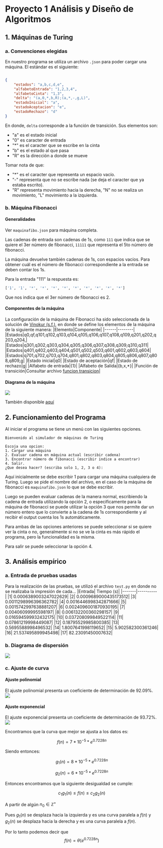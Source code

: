 # Proyecto 1 Análisis y Diseño de Algoritmos

## 1. Máquinas de Turing
### a. Convenciones elegidas
En nuestro programa se utiliza un archivo `.json` para poder cargar una máquina. El estándar es el siguiente:
```json

{
    "estados": "a,b,c,d,e",
    "alfabetoEntrada": "1,2,3,4",
    "alfabetoCinta": "1,3",
    "delta": "(a,0,*,b,R);(a,*,-,g,L)", 
    "estadoInicial": "a",
    "estadoAceptacion": "e",
    "estadoRechazo": "d"
}

```
En donde, `delta` corresponde a la función de transición. Sus elementos son:
* "a" es el estado inicial
* "0" es caracter de entrada
* "*" es el caracter  que se escribe en la cinta
* "b" es el estado al que pasa
* "R" es la dirección a donde se mueve

Tomar nota de que:

* "*" es el caracter que representa un espacio vacío. 
* "-" representa que no se escribe nada (se deja el caracter que ya estaba escrito).
* "R" representa movimiento hacia la derecha, "N" no se realiza un movimiento, "L" movimiento a la izquierda. 


### b. Máquina Fibonacci
#### Generalidades 

Ver `maquinafibo.json` para máquina completa.

Las cadenas de entrada son cadenas de 1s, como `111` que indica que se quiere el 3er número de fibonacci, `11111` que representa el 5to número de fibonacci. 

La máquina devuelve también cadenas de 1s, con espacios vacíos. Para obtener cuál es el número de fibonacci correspondiente a la entrada se deben contar los 1s. 

Para la entrada "111" la respuesta es: 

```python
['1', '1', '*', '*', '*', '*', '*', '*', '*', '*', '*']
``` 

Que nos indica que el 3er número de fibonacci es 2. 

#### Componentes de la máquina 
La configuración de la máquina de Fibonacci ha sido seleccionada de la solución de [Vinokur (s.f.)](https://arxiv.org/pdf/cs/0601050.pdf), en donde se define los elementos de la máquina de la siguiente manera:
|Elemento|Componente|
|------|--------|
|Estados|q0,qf,q101,q102,q103,q104,q105,q106,q107,q108,q109,q201,q202,q203,q204,|
|Estados|q301,q302,q303,q304,q305,q306,q307,q308,q309,q310,q311|
|Estados|q401,q402,q403,q404,q501,q502,q503,q601,q602,q603,q604|
|Estados|q701,q702,q703,q704,q801,q802,q803,q804,q805,q806,q807,q808,q809,g|
|Estado inicial|q0|
|Estado de aceptación|qf|
|Estado de rechazo|g|
|Alfabeto de entrada|{1}|
|Alfabeto de Salida|{b,x,*}|
|Función de transición|Consultar archivo [funcion transicion](./Transiciones.pdf)|

#### Diagrama de la máquina 
<a href="logo github">
<img src="https://github.com/gon21077/proyecto1ADA/blob/main/Diagrama%20Maquina.png" align="middle"></a>

También disponible [aquí](https://lucid.app/lucidchart/67f28186-2fd6-4094-97ea-28c89341747f/edit?invitationId=inv_6db535a5-ceae-40ca-b550-30ddd4cbed00)
## 2. Funcionamiento del Programa

Al iniciar el programa se tiene un menú con las siguientes opciones.

```
Bienvenido al simulador de máquinas de Turing

Escoja una opcion: 
1. Cargar una máquina
2. Evaluar cadena en máquina actual (escribir cadena)
3. Encontrar número de fibonacci (escribir indice a encontrar) 
4. Salir.
¿Que desea hacer? (escriba solo 1, 2, 3 o 4):
``` 
Aquí inicialmente se debe escribir 1 para cargar una máquina cualquiera de Turing. Luego se pide el nombre del archivo, en el caso de la máquina de fibonacci es `maquinafibo.json` lo que se debe escribir. 

Luego se pueden evaluar cadenas de la manera normal, escribiendo la cadena de entrada utilizando la opción 2, o específicamente para la máquina de fibonacci se puede utilizar la opción 3 que nos permite dar un número entero que lo convierte a la cadena de 1s correspondiente y al recibir el output cuenta los 1s automáticamente. 

Para ambas de las opciones anteriores se puede seleccionar si se quiere ver la cinta o no, generalmente si no se ve la cinta es más rápido el programa, pero la funcionalidad es la misma.     

Para salir se puede seleccionar la opción 4. 

## 3. Análisis empírico 
### a. Entrada de pruebas usadas
Para la realización de las pruebas, se utilizó el archivo `test.py` en donde no se realizaba la impresión de cada...
|Entrada| Tiempo (s)|
|-------|----------|
|1| 0.0006389003247022629|
|2| 0.0009689000435173512|
|3| 0.0011298996396362782|
|4| 0.0016446998342871666|
|5| 0.0015742997638881207|
|6| 0.0024096001870930195|
|7| 0.00406099995598197|
|8| 0.006132200360298157|
|9| 0.016594599932432175|
|10| 0.037208099849522114|
|11| 0.07861219998449087|
|12| 0.18795529985800385|
|13| 0.5695588998496532|
|14| 1.8007641998119652|
|15| 5.902582300361246|
|16| 21.537495899945498|
|17| 82.23091450007632|

### b. Diagrama de dispersión
<a href="logo github">
<img src="https://github.com/gon21077/proyecto1ADA/blob/main/Dispersi%C3%B3n.jpg" align="middle"></a>

### c. Ajuste de curva
#### Ajuste polinomial 
El ajuste polinomial presenta un coeficiente de determinación de 92.09%.
<a href="logo github">
<img src="https://github.com/gon21077/proyecto1ADA/blob/main/Ajuste2.jpg" align="middle"></a>

#### Ajuste exponencial 
El ajuste exponencial presenta un coeficiente de determinación de 93.72%.
<a href="logo github">
<img src="https://github.com/gon21077/proyecto1ADA/blob/main/Ajuste.jpg" align="middle"></a>

Encontramos que la curva que mejor se ajusta a los datos es:

$$f(n) = 7 * 10^{-5} * e^{0.7228n}$$

Siendo entonces:

$$g_{1}(n) = 8 * 10^{-5} * e^{0.7228n}$$

$$g_{2}(n) = 6 * 10^{-5} * e^{0.7228n}$$

Entonces encontramos que la siguiente desigualdad se cumple:

$$c_{1}g_{1}(n) \leq f(n) \leq c_{2}g_{2}(n)$$

A partir de algún $n_{0} \in \mathbb{Z}^{+}$

Pues $g_{1}(n)$ se desplaza hacia la izquierda y es una curva paralela a $f(n)$ y $g_{2}(n)$ se desplaza hacia la derecha y es una curva paralela a $f(n)$.

Por lo tanto podemos decir que $$f(n) = \theta (e^{0.7228n})$$







